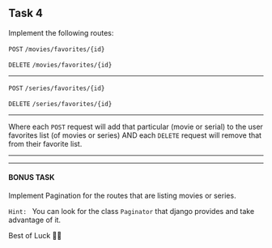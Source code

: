 ## Task 4

Implement the following routes:

`POST` `/movies/favorites/{id}`

`DELETE` `/movies/favorites/{id}`

---

`POST` `/series/favorites/{id}`

`DELETE` `/series/favorites/{id}`

---
Where each `POST` request will add that particular (movie or serial) to the user favorites list (of movies or series)
AND each `DELETE` request will remove that from their favorite list.

----
----
#### BONUS TASK

Implement Pagination for the routes that are listing movies or series.

`Hint: ` You can look for the class `Paginator` that django provides and take advantage of it.

Best of Luck ✌🏻